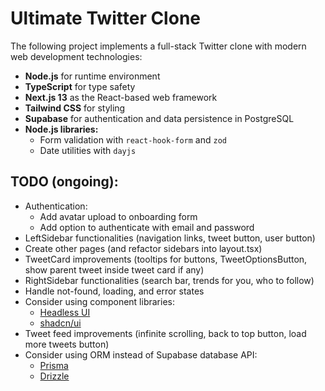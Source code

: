 # Ultimate Twitter Clone

The following project implements a full-stack Twitter clone with modern web development technologies:

- **Node.js** for runtime environment
- **TypeScript** for type safety
- **Next.js 13** as the React-based web framework
- **Tailwind CSS** for styling
- **Supabase** for authentication and data persistence in PostgreSQL
- **Node.js libraries:**
  - Form validation with `react-hook-form` and `zod`
  - Date utilities with `dayjs`

## TODO (ongoing):

- Authentication:
  - Add avatar upload to onboarding form
  - Add option to authenticate with email and password
- LeftSidebar functionalities (navigation links, tweet button, user button)
- Create other pages (and refactor sidebars into layout.tsx)
- TweetCard improvements (tooltips for buttons, TweetOptionsButton, show parent tweet inside tweet card if any)
- RightSidebar functionalities (search bar, trends for you, who to follow)
- Handle not-found, loading, and error states
- Consider using component libraries:
  - [Headless UI](https://headlessui.com/)
  - [shadcn/ui](https://ui.shadcn.com/)
- Tweet feed improvements (infinite scrolling, back to top button, load more tweets button)
- Consider using ORM instead of Supabase database API:
  - [Prisma](https://www.prisma.io/)
  - [Drizzle](https://orm.drizzle.team/)
